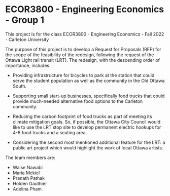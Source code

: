 # ECOR3800 - Engineering Economics - Group 1
This project is for the class ECOR3800 - Engineering Economics - Fall 2022 - Carleton University

The purpose of this project is to develop a Request for Proposals (RFP) for the scope of the feasibility of the redesign, following the request of the Ottawa Light rail transit (LRT). The redesign, with the descending order of importance, includes:

- Providing infrastructure for bicycles to park at the station that could serve the student population as well as the community in the Old Ottawa South.

- Supporting small start-up businesses, specifically food trucks that could provide much-needed alternative food options to the Carleton community. 

- Reducing the carbon footprint of food trucks as part of meeting its climate mitigation goals. So, if possible, the Ottawa City Council would like to use the LRT stop site to develop permanent electric hookups for 4-8 food trucks and a seating area. 

- Considering the second most mentioned additional feature for the LRT: a public art project which would highlight the work of local Ottawa artists. 

The team members are:
- Waise Nawabi
- Maria Mckiel
- Pranath Pathak
- Holden Gauthier 
- Adelina Pham



